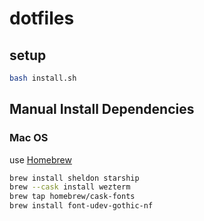 # dotfiles

## setup
```sh
bash install.sh
```

## Manual Install Dependencies
### Mac OS
use [Homebrew](https://brew.sh/)
```bash
brew install sheldon starship
brew --cask install wezterm
brew tap homebrew/cask-fonts
brew install font-udev-gothic-nf
```
